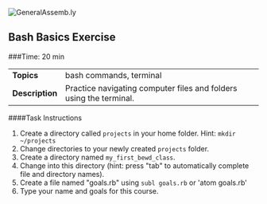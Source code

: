![GeneralAssemb.ly](http://studio.generalassemb.ly/GA_Slide_Assets/Exercise_icon_md.png)

## Bash Basics Exercise


###Time: 20 min

| | |
| ------------- |:-------------|
| __Topics__ | bash commands, terminal|
| __Description__| Practice navigating computer files and folders  using the terminal.|



####Task Instructions

1. Create a directory called `projects` in your home folder. Hint: `mkdir ~/projects`
2. Change directories to your newly created `projects` folder.
3. Create a directory named `my_first_bewd_class`.
4. Change into this directory (hint: press "tab" to automatically complete file and directory names).
5. Create a file named "goals.rb" using `subl goals.rb` or 'atom goals.rb'
6. Type your name and goals for this course.
